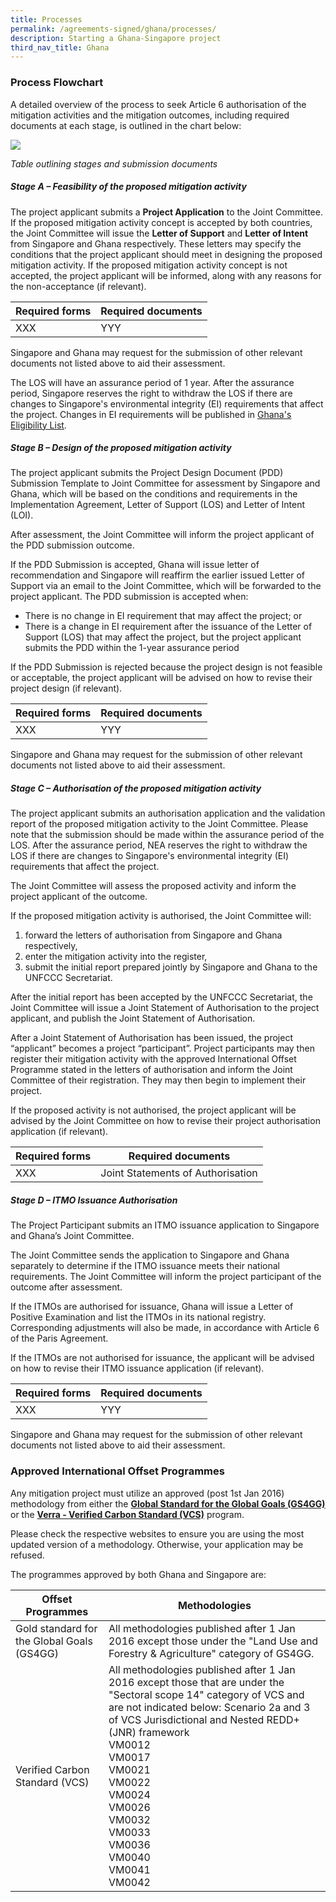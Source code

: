 ```yaml
---
title: Processes
permalink: /agreements-signed/ghana/processes/
description: Starting a Ghana-Singapore project
third_nav_title: Ghana
---
```

### Process Flowchart

A detailed overview of the process to seek Article 6 authorisation of the mitigation activities and the mitigation outcomes, including required documents at each stage, is outlined in the chart below:

<img src="https://file.go.gov.sg/project-application-ghana-v2.png">

*Table outlining stages and submission documents*

##### *Stage A – Feasibility of the proposed mitigation activity*

The project applicant submits a **Project Application** to the Joint Committee.
If the proposed mitigation activity concept is accepted by both countries, the Joint
Committee will issue the **Letter of Support** and **Letter of Intent** from Singapore and Ghana
respectively. These letters may specify the conditions that the project applicant should
meet in designing the proposed mitigation activity.
If the proposed mitigation activity concept is not accepted, the project applicant will be
informed, along with any reasons for the non-acceptance (if relevant).

| Required forms | Required documents | 
| -------- | -------- | 
| XXX     | YYY     |

Singapore and Ghana may request for the submission of other relevant documents not
listed above to aid their assessment.

The LOS will have an assurance period of 1 year. After the assurance period, Singapore reserves the right to withdraw the LOS if there are changes to Singapore's environmental integrity (EI) requirements that affect the project. Changes in EI requirements will be published in [Ghana's Eligibility List](https://carbonmarkets-cooperation.gov.sg/implementation-agreements/ghana/eligibility-list/). 

##### _Stage B – Design of the proposed mitigation activity_

The project applicant submits the Project Design Document (PDD) Submission Template to
Joint Committee for assessment by Singapore and Ghana, which will be based on
the conditions and requirements in the Implementation Agreement, Letter of Support (LOS) and Letter of Intent (LOI).

After assessment, the Joint Committee will inform the project applicant of the PDD
submission outcome.

If the PDD Submission is accepted, Ghana will issue letter of recommendation and
Singapore will reaffirm the earlier issued Letter of Support via an email to the Joint
Committee, which will be forwarded to the project applicant. The PDD submission is
accepted when:
* There is no change in EI requirement that may affect the project; or
* There is a change in EI requirement after the issuance of the Letter of Support (LOS) that may affect the project, but the project applicant submits the PDD within the 1-year assurance period

If the PDD Submission is rejected because the project design is not feasible or acceptable,
the project applicant will be advised on how to revise their project design (if relevant).

| Required forms | Required documents | 
| -------- | -------- | 
| XXX     | YYY     |

Singapore and Ghana may request for the submission of other relevant documents not
listed above to aid their assessment.



##### _Stage C – Authorisation of the proposed mitigation activity_

The project applicant submits an authorisation application and the validation report of the
proposed mitigation activity to the Joint Committee. Please note that the submission should be made within the assurance period of the LOS. After the assurance period, NEA reserves the right to withdraw the LOS if there are changes to Singapore's environmental integrity (EI) requirements that affect the project.

The Joint Committee will assess the proposed activity and inform the project applicant of
the outcome.

If the proposed mitigation activity is authorised, the Joint Committee will:
1) forward the letters of authorisation from Singapore and Ghana respectively,
2) enter the mitigation activity into the register,
3) submit the initial report prepared jointly by Singapore and Ghana to the UNFCCC
Secretariat.

After the initial report has been accepted by the UNFCCC Secretariat, the Joint Committee
will issue a Joint Statement of Authorisation to the project applicant, and publish the Joint
Statement of Authorisation.

After a Joint Statement of Authorisation has been issued, the project “applicant” becomes
a project “participant”. Project participants may then register their mitigation activity with the approved International Offset Programme stated in the letters of authorisation and
inform the Joint Committee of their registration. They may then begin to implement their
project.

If the proposed activity is not authorised, the project applicant will be advised by the Joint
Committee on how to revise their project authorisation application (if relevant).

| Required forms | Required documents | 
| -------- | -------- | 
| XXX     | Joint Statements of Authorisation |

##### _Stage D – ITMO Issuance Authorisation_

The Project Participant submits an ITMO issuance application to Singapore and Ghana’s
Joint Committee.

The Joint Committee sends the application to Singapore and Ghana separately to
determine if the ITMO issuance meets their national requirements. The Joint Committee
will inform the project participant of the outcome after assessment.

If the ITMOs are authorised for issuance, Ghana will issue a Letter of Positive Examination
and list the ITMOs in its national registry. Corresponding adjustments will also be made, in
accordance with Article 6 of the Paris Agreement.

If the ITMOs are not authorised for issuance, the applicant will be advised on how to
revise their ITMO issuance application (if relevant).


| Required forms | Required documents | 
| -------- | -------- | 
| XXX     | YYY     |

Singapore and Ghana may request for the submission of other relevant documents not
listed above to aid their assessment.


### Approved International Offset Programmes

Any mitigation project must utilize an approved (post 1st Jan 2016) methodology from either the [**Global Standard for the Global Goals (GS4GG)**](https://globalgoals.goldstandard.org/gold-standard-previous-gs4gg/) or the [**Verra - Verified Carbon Standard (VCS)**](https://verra.org/) program.

Please check the respective websites to ensure you are using the most updated version of a methodology. Otherwise, your application may be refused.

The programmes approved by both Ghana and Singapore are:

| Offset Programmes | Methodologies | 
| -------- | -------- | 
| Gold standard for the Global Goals (GS4GG)   |All methodologies published after 1 Jan 2016 except those under the "Land Use and Forestry &amp; Agriculture" category of GS4GG. |
|Verified Carbon Standard (VCS)|All methodologies published after 1 Jan 2016 except those that are under the "Sectoral scope 14" category of VCS and are not indicated below: Scenario 2a and 3 of VCS Jurisdictional and Nested REDD+ (JNR) framework <br> VM0012 <br> VM0017 <br> VM0021 <br> VM0022 <br> VM0024 <br> VM0026 <br> VM0032 <br> VM0033 <br> VM0036 <br> VM0040 <br> VM0041 <br> VM0042|